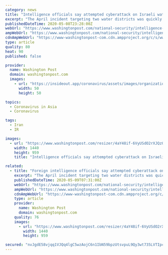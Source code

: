 ```yaml
---
category: news
title: "Intelligence officials say attempted cyberattack on Israeli water utilities linked to Iran"
excerpt: "The April incident targeting two water districts was quickly thwarted and caused no damage but the incident raises fears of escalation."
publishedDateTime: 2020-05-08T23:28:00Z
webUrl: "https://www.washingtonpost.com/national-security/intelligence-officials-say-attempted-cyberattack-on-israeli-water-utilities-linked-to-iran/2020/05/08/f9ab0d78-9157-11ea-9e23-6914ee410a5f_story.html"
ampWebUrl: "https://www.washingtonpost.com/national-security/intelligence-officials-say-attempted-cyberattack-on-israeli-water-utilities-linked-to-iran/2020/05/08/f9ab0d78-9157-11ea-9e23-6914ee410a5f_story.html?outputType=amp"
cdnAmpWebUrl: "https://www-washingtonpost-com.cdn.ampproject.org/c/s/www.washingtonpost.com/national-security/intelligence-officials-say-attempted-cyberattack-on-israeli-water-utilities-linked-to-iran/2020/05/08/f9ab0d78-9157-11ea-9e23-6914ee410a5f_story.html?outputType=amp"
type: article
quality: 80
heat: 90
published: false

provider:
  name: Washington Post
  domain: washingtonpost.com
  images:
    - url: "https://insideout.app/coronavirus/assets/images/organizations/washingtonpost.com-50x50.jpg"
      width: 50
      height: 50

topics:
  - Coronavirus in Asia
  - Coronavirus

tags:
  - Iran
  - IR

images:
  - url: "https://www.washingtonpost.com/resizer/4aY48if-6VyUSdO2rXJQzO-lP3A=/1440x0/smart/arc-anglerfish-washpost-prod-washpost.s3.amazonaws.com/public/VJOJBVEROAI6VIF4J2NNJBTNEE.jpg"
    width: 1440
    height: 959
    title: "Intelligence officials say attempted cyberattack on Israeli water utilities linked to Iran"

related:
  - title: "Foreign intelligence officials say attempted cyberattack on Israeli water utilities linked to Iran"
    excerpt: "The April incident targeting two water districts was quickly thwarted and caused no damage but the incident raises fears of escalation."
    publishedDateTime: 2020-05-09T07:31:00Z
    webUrl: "https://www.washingtonpost.com/national-security/intelligence-officials-say-attempted-cyberattack-on-israeli-water-utilities-linked-to-iran/2020/05/08/f9ab0d78-9157-11ea-9e23-6914ee410a5f_story.html"
    ampWebUrl: "https://www.washingtonpost.com/national-security/intelligence-officials-say-attempted-cyberattack-on-israeli-water-utilities-linked-to-iran/2020/05/08/f9ab0d78-9157-11ea-9e23-6914ee410a5f_story.html?outputType=amp"
    cdnAmpWebUrl: "https://www-washingtonpost-com.cdn.ampproject.org/c/s/www.washingtonpost.com/national-security/intelligence-officials-say-attempted-cyberattack-on-israeli-water-utilities-linked-to-iran/2020/05/08/f9ab0d78-9157-11ea-9e23-6914ee410a5f_story.html?outputType=amp"
    type: article
    provider:
      name: Washington Post
      domain: washingtonpost.com
    quality: 76
    images:
      - url: "https://www.washingtonpost.com/resizer/4aY48if-6VyUSdO2rXJQzO-lP3A=/1440x0/smart/arc-anglerfish-washpost-prod-washpost.s3.amazonaws.com/public/VJOJBVEROAI6VIF4J2NNJBTNEE.jpg"
        width: 1440
        height: 959

secured: "nvJgdE58vjqq1VJQq4lgC5wzAojC6n1IbN59bpzUtsvpuL9Qy3wt735LVTIpcAzGM7sqk7n2592D5QWBF0K4YSP00qe6BOqiVtnh4SQ8Wx7SOcGfy1ESEflXXgGMhwC8UI1qvMX7VR+ghoY6P3J28JYfkYa26p6JO0DfJAVUaqh/17zsVFxxO+xEj8i/L1l9N1G1H1FegZFSXIs0a8wg9u08PG002vS6Y9XJU4XyAMCoFNWACmyJgC0XiC0PRTRAZtUgnj6w3oovIrBfLjzAZG76Y7dmRyYdTPhwuTeAVNfM9yJUcpelxWL/jF1Ag3U/AoA22/N4ajLKo2xCd6twfZVlnihryDpmP050tCRwsuVr4JeaxqxdM9MwHjZSbr38VFNVgKwdGXW3SPmQNFbFDpMw+oa0Vs0byQVSmJs6Xoe1PaD/MRapMD4RmV90JVzEn7gQxci/amNquMCXhbPB8qM2ztH/2xjPS8MpiKgPl/g=;+np5G6qqk9VLNuWmnqIxeg=="
---
```


